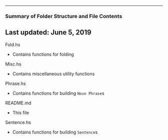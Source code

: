 --------------------------------------------------
### Summary of Folder Structure and File Contents
Last updated: June 5, 2019
--------------------------------------------------

Fold.hs
  - Contains functions for folding

Misc.hs
  - Contains miscellaneous utility functions

Phrase.hs
  - Contains functions for building `Noun Phrase`s

README.md
  - This file

Sentence.hs
  - Contains functions for building `Sentence`s
  